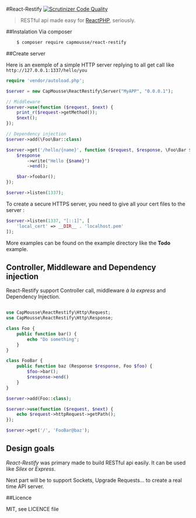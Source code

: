 #React-Restify 
[![Scrutinizer Code Quality](https://scrutinizer-ci.com/g/CapMousse/React-Restify/badges/quality-score.png?s=6d1986dbc42d5fc5a1e23134896b284797de29b0)](https://scrutinizer-ci.com/g/CapMousse/React-Restify/)

> RESTful api made easy for [ReactPHP](http://nodephp.org/), seriously.

##Instalation
Via composer

``` bash
    $ composer require capmousse/react-restify
```


##Create server

Here is an exemple of a simple HTTP server replying to all get call like `http://127.0.0.1:1337/hello/you`

``` php
require 'vendor/autoload.php';

$server = new CapMousse\ReactRestify\Server("MyAPP", "0.0.0.1");

// Middleware
$server->use(function ($request, $next) {
	print_r($request->getMethod());
	$next();
});

// Dependency injection
$server->add(\Foo\Bar::class)

$server->get('/hello/{name}', function ($request, $response, \Foo\Bar $bar, $name) {
    $response
    	->write("Hello {$name}")
    	->end();

    $bar->foobar();
});

$server->listen(1337);
```

To create a secure HTTPS server, you need to give all your cert files to the server :

``` php
$server->listen(1337, "[::1]", [
    'local_cert' => __DIR__ . 'localhost.pem'
]);
```
More examples can be found on the example directory like the **Todo** example.

## Controller, Middleware and Dependency injection

React-Restify support Controller call, middleware *à la express* and Dependency Injection.

``` php

use CapMousse\ReactRestify\Http\Request;
use CapMousse\ReactRestify\Http\Response;

class Foo {
    public function bar() {
        echo "Do something";
    }
}

class FooBar {
    public function baz (Response $response, Foo $foo) {
        $foo->bar();
        $response->end()
    }
}

$server->add(Foo::class);

$server->use(function ($request, $next) {
    echo $request->httpRequest->getPath();
});

$server->get('/', 'FooBar@baz');
```

## Design goals

*React-Restify* was primary made to build RESTful api easily. It can be used like *Silex* or *Express*.

Next part will be to support Sockets, Upgrade Requests... to create a real time API server.

##Licence

MIT, see LICENCE file